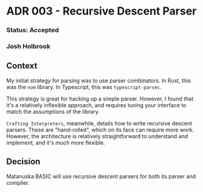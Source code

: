# ADR 003 - Recursive Descent Parser

### Status: Accepted

### Josh Holbrook

## Context

My initial strategy for parsing was to use parser combinators. In Rust, this
was the `nom` library. In Typescript, this was `typescript-parsec`.

This strategy is great for hacking up a simple parser. However, I found that
it's a relatively inflexible approach, and requires tuning your interface
to match the assumptions of the library.

`Crafting Interpreters`, meanwhile, details how to write recursive descent
parsers. These are "hand-rolled", which on its face can require more work.
However, the architecture is relatively straightforward to understand and
implement, and it's _much_ more flexible.

## Decision

Matanuska BASIC will use recursive descent parsers for both its parser
and compiler.
